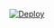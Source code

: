 [![Deploy](https://www.herokucdn.com/deploy/button.svg)](https://heroku.com/deploy?template=https://github.com/Code-xed/potential-succotash)
